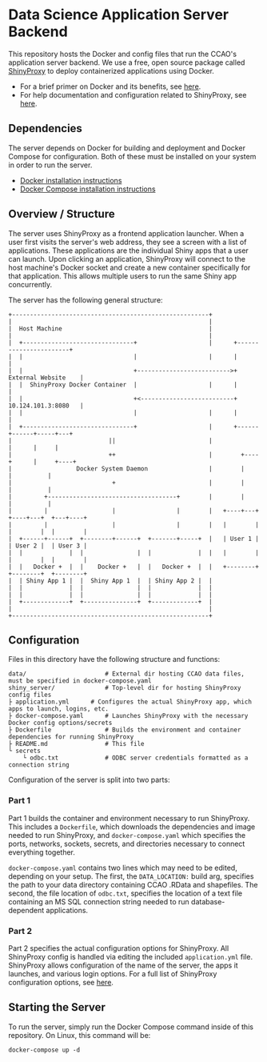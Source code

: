 
# Data Science Application Server Backend

This repository hosts the Docker and config files that run the CCAO's application server backend. We use a free, open source package called [ShinyProxy](https://www.shinyproxy.io/) to deploy containerized applications using Docker. 

- For a brief primer on Docker and its benefits, see [here](https://medium.com/@kelvin_sp/docker-introduction-what-you-need-to-know-to-start-creating-containers-8ffaf064930a).
- For help documentation and configuration related to ShinyProxy, see [here](https://www.shinyproxy.io/getting-started/).

## Dependencies

The server depends on Docker for building and deployment and Docker Compose for configuration. Both of these must be installed on your system in order to run the server. 

- [Docker installation instructions](https://docs.docker.com/install/)
- [Docker Compose installation instructions](https://docs.docker.com/compose/install/)

## Overview / Structure

The server uses ShinyProxy as a frontend application launcher. When a user first visits the server's web address, they see a screen with a list of applications. These applications are the individual Shiny apps that a user can launch. Upon clicking an application, ShinyProxy will connect to the host machine's Docker socket and create a new container specifically for that application. This allows multiple users to run the same Shiny app concurrently.

The server has the following general structure:

```
+-------------------------------------------------------+
|                                                       |
|  Host Machine                                         |
|                                                       |
|  +-------------------------------+                    |      +-----------------------+
|  |                               |                    |      |                       |
|  |                               +-------------------------->+   External Website    |
|  |  ShinyProxy Docker Container  |                    |      |                       |
|  |                               +<--------------------------+   10.124.101.3:8080   |
|  |                               |                    |      |                       |
|  +-------------------------------+                    |      +------+------+-----+---+
|                           ||                          |             |      |     |
|                           ++                          |        +----+      |     +----+
|                  Docker System Daemon                 |        |           |          |
|                            +                          |        |           |          |
|         +------------------------------------+        |        |           |          |
|         |                  |                 |        |   +----+---+  +----+---+  +---+----+
|         |                  |                 |        |   |        |  |        |  |        |
|  +------+------+  +--------+------+  +-------+-----+  |   | User 1 |  | User 2 |  | User 3 |
|  |             |  |               |  |             |  |   |        |  |        |  |        |
|  |   Docker +  |  |    Docker +   |  |   Docker +  |  |   +--------+  +--------+  +--------+
|  | Shiny App 1 |  |  Shiny App 1  |  | Shiny App 2 |  |
|  |             |  |               |  |             |  |
|  |             |  |               |  |             |  |
|  +-------------+  +---------------+  +-------------+  |
|                                                       |
+-------------------------------------------------------+
```

## Configuration

Files in this directory have the following structure and functions:

```
data/                      # External dir hosting CCAO data files, must be specified in docker-compose.yaml
shiny_server/              # Top-level dir for hosting ShinyProxy config files
├ application.yml 	   # Configures the actual ShinyProxy app, which apps to launch, logins, etc.
├ docker-compose.yaml  	   # Launches ShinyProxy with the necessary Docker config options/secrets	
├ Dockerfile               # Builds the environment and container dependencies for running ShinyProxy
├ README.md                # This file
└ secrets
    └ odbc.txt             # ODBC server credentials formatted as a connection string
```

Configuration of the server is split into two parts:

### Part 1

Part 1 builds the container and environment necessary to run ShinyProxy. This includes a `Dockerfile`, which downloads the dependencies and image needed to run ShinyProxy, and `docker-compose.yaml` which specifies the ports, networks, sockets, secrets, and directories necessary to connect everything together.

`docker-compose.yaml` contains two lines which may need to be edited, depending on your setup. The first, the `DATA_LOCATION:` build arg, specifies the path to your data directory containing CCAO .RData and shapefiles. The second, the file location of `odbc.txt`, specifies the location of a text file containing an MS SQL connection string needed to run database-dependent applications.

### Part 2

Part 2 specifies the actual configuration options for ShinyProxy. All ShinyProxy config is handled via editing the included `application.yml` file. ShinyProxy allows configuration of the name of the server, the apps it launches, and various login options. For a full list of ShinyProxy configuration options, see [here](https://www.shinyproxy.io/configuration/). 

## Starting the Server

To run the server, simply run the Docker Compose command inside of this repository. On Linux, this command will be:

```
docker-compose up -d
```
